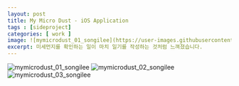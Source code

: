 ```yaml
---
layout: post
title: My Micro Dust - iOS Application
tags : [sideproject]
categories: [ work ]
image: ![mymicrodust_01_songilee](https://user-images.githubusercontent.com/33489620/79322778-3f06bb00-7f48-11ea-80f1-a2fa80aea3d5.jpg)
excerpt: 미세먼지를 확인하는 일이 마치 일기를 작성하는 것처럼 느껴졌습니다.
---
```


![mymicrodust_01_songilee](https://user-images.githubusercontent.com/33489620/79322778-3f06bb00-7f48-11ea-80f1-a2fa80aea3d5.jpg)
![mymicrodust_02_songilee](https://user-images.githubusercontent.com/33489620/79322788-43cb6f00-7f48-11ea-89c3-864d8bce1560.jpg)
![mymicrodust_03_songilee](https://user-images.githubusercontent.com/33489620/79322789-44fc9c00-7f48-11ea-847d-fa9af564e509.jpg)
